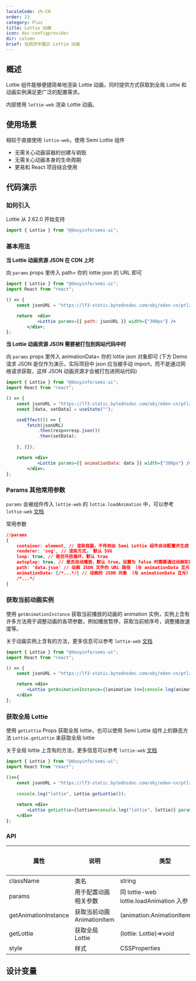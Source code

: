 ```yaml
---
localeCode: zh-CN
order: 23
category: Plus
title: Lottie 动画
icon: doc-configprovider
dir: column
brief: 在网页中展示 Lottie 动画
---
```


## 概述


Lottie 组件能够便捷简单地渲染 Lottie 动画，同时提供方式获取到全局 Lottie 和 动画实例满足更广泛的配置需求。

内部使用 `lottie-web` 渲染 Lottie 动画。

## 使用场景

相较于直接使用 `lottie-web`，使用 Semi Lottie 组件

- 无需关心动画容器的创建与销毁
- 无需关心动画本身的生命周期
- 更易和 React 项目结合使用

## 代码演示

### 如何引入

Lottie 从 2.62.0 开始支持

```jsx
import { Lottie } from "@douyinfe/semi-ui";
```



### 基本用法


**当 Lottie 动画资源 JSON 在 CDN 上时**

向 `params` props 里传入 path= 你的 lottie json 的 URL 即可

```jsx live=true
import { Lottie } from "@douyinfe/semi-ui";
import React from "react";

() => {
    const jsonURL = "https://lf3-static.bytednsdoc.com/obj/eden-cn/ptlz_zlp/ljhwZthlaukjlkulzlp/root-web-sites/lottie_demo.json";

    return  <div>
            <Lottie params={{ path: jsonURL }} width={"300px"} />
        </div>;
};

```

**当 Lottie 动画资源 JSON 需要被打包到网站代码中时**

向 `params` props 里传入 animationData= 你的 lottie json 对象即可 (下方 Demo 请求 JSON 是仅作为演示，实际项目中 json 应当被手动 import，而不是通过网络请求获取，这样 JSON 动画资源才会被打包进网站代码)

```jsx live=true
import { Lottie } from "@douyinfe/semi-ui";
import React from "react";

() => {
    const jsonURL = "https://lf3-static.bytednsdoc.com/obj/eden-cn/ptlz_zlp/ljhwZthlaukjlkulzlp/root-web-sites/lottie_demo.json";
    const [data, setData] = useState("");

    useEffect(() => {
        fetch(jsonURL)
            .then(resp=>resp.json())
            .then(setData);
       
    }, []);

    return <div>
            <Lottie params={{ animationData: data }} width={"300px"} />
        </div>;
};

```

### Params 其他常用参数

`params` 会被组件传入 `lottie-web` 的 `lottie.loadAnimation` 中，可以参考 `lottie-web` [文档](https://github.com/airbnb/lottie-web?tab=readme-ov-file#usage)

常用参数

```json
//params
{
    container: element, // 渲染容器，不传则由 Semi Lottie 组件自动配置并生成
    renderer: 'svg', // 渲染方式， 默认 SVG
    loop: true, // 是否开启循环，默认 true
    autoplay: true, // 是否自动播放，默认 true，设置为 false 时需要通过动画实例上的 play 方法手动播放
    path: 'data.json' // 动画 JSON 文件的 URL 路径 （与 animationData 互斥）
    animationData: {/*...*/} // 动画的 JSON 对象 （与 animationData 互斥）
    /*...*/
}
```


### 获取当前动画实例

使用 `getAnimationInstance` 获取当前播放的动画的 animation 实例，实例上含有许多方法用于调整动画的各项参数，例如播放暂停，获取当前帧序号，调整播放速度等。

关于动画实例上含有的方法，更多信息可以参考 `lottie-web` [文档](https://github.com/airbnb/lottie-web?tab=readme-ov-file#usage)

```jsx live=true
import { Lottie } from "@douyinfe/semi-ui";
import React from "react";

() => {
    const jsonURL = "https://lf3-static.bytednsdoc.com/obj/eden-cn/ptlz_zlp/ljhwZthlaukjlkulzlp/root-web-sites/lottie_demo.json";

    return <div>
        <Lottie getAnimationInstance={(animation )=>{console.log(animation);}} params={{ path: jsonURL }} width={"300px"} />;
    </div>
};
```

### 获取全局 Lottie

使用 `getLottie` Props 获取全局 lottie，也可以使用 Semi Lottie 组件上的静态方法 `Lottie.getLottie` 来获取全局 lottie

关于全局 lottie 上含有的方法，更多信息可以参考 `lottie-web` [文档](https://github.com/airbnb/lottie-web?tab=readme-ov-file#usage)


```jsx live=true
import { Lottie } from "@douyinfe/semi-ui";
import React from "react";

()=>{
    const jsonURL = "https://lf3-static.bytednsdoc.com/obj/eden-cn/ptlz_zlp/ljhwZthlaukjlkulzlp/root-web-sites/lottie_demo.json";
    
    console.log("lottie", Lottie.getLottie());
    
    return <div>
        <Lottie getLottie={lottie=>console.log("lottie", lottie)} params={{ path: jsonURL }} width={"300px"} />;
    </div>
};

```



### API

| 属性        | 说明                   | 类型                                   | 默认值 |
|-----------|----------------------|--------------------------------------|-----|
| className | 类名                   | string                               | -   |
| params    | 用于配置动画相关参数           | 同 lottie-web lottie.loadAnimation 入参 | -   |
| getAnimationInstance    | 获取当前动画 AnimationItem | (animation:AnimationItem)=>void      | -   |
| getLottie       | 获取全局 Lottie          | (lottie: Lottie)=>void               | -   |
| style     | 样式                   | CSSProperties                        | -   |

## 设计变量

<DesignToken/>





